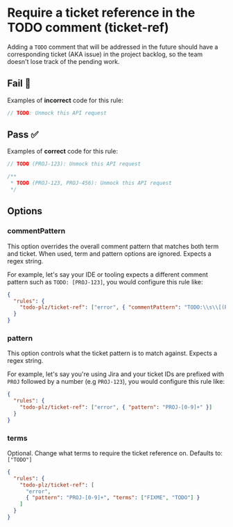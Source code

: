 # Require a ticket reference in the TODO comment (ticket-ref)

Adding a `TODO` comment that will be addressed in the future should have a corresponding ticket (AKA issue) in the project backlog, so the team doesn't lose track of the pending work.

## Fail 🛑

Examples of **incorrect** code for this rule:

```js
// TODO: Unmock this API request
```

## Pass ✅

Examples of **correct** code for this rule:

```js
// TODO (PROJ-123): Unmock this API request
```

```js
/**
 * TODO (PROJ-123, PROJ-456): Unmock this API request
 */
```

## Options

### commentPattern

This option overrides the overall comment pattern that matches both term and ticket. When used, term and pattern options are ignored. Expects a regex string.

For example, let's say your IDE or tooling expects a different comment pattern such as `TODO: [PROJ-123]`, you would configure this rule like:

```json
{
  "rules": {
    "todo-plz/ticket-ref": ["error", { "commentPattern": "TODO:\\s\\[(PROJ-[0-9]+[,\\s]*)+\\]" }]
  }
}
```

### pattern

This option controls what the ticket pattern is to match against. Expects a regex string.

For example, let's say you're using Jira and your ticket IDs are prefixed with `PROJ` followed by a number (e.g `PROJ-123`), you would configure this rule like:

```json
{
  "rules": {
    "todo-plz/ticket-ref": ["error", { "pattern": "PROJ-[0-9]+" }]
  }
}
```

### terms

Optional. Change what terms to require the ticket reference on. Defaults to: `["TODO"]`

```json
{
  "rules": {
    "todo-plz/ticket-ref": [
      "error",
      { "pattern": "PROJ-[0-9]+", "terms": ["FIXME", "TODO"] }
    ]
  }
}
```
